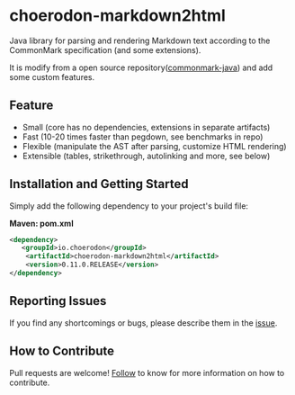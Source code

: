 # choerodon-markdown2html
Java library for parsing and rendering Markdown text according to the CommonMark specification (and some extensions).


It is modify from a open source repository([commonmark-java](https://github.com/atlassian/commonmark-java.git)) and add some custom features.

## Feature
- Small (core has no dependencies, extensions in separate artifacts)
- Fast (10-20 times faster than pegdown, see benchmarks in repo)
- Flexible (manipulate the AST after parsing, customize HTML rendering)
- Extensible (tables, strikethrough, autolinking and more, see below)

## Installation and Getting Started

Simply add the following dependency to your project's build file:


**Maven: pom.xml**
```xml
<dependency>
   <groupId>io.choerodon</groupId>
   	<artifactId>choerodon-markdown2html</artifactId>
   	<version>0.11.0.RELEASE</version>
</dependency>
```

## Reporting Issues
If you find any shortcomings or bugs, please describe them in the  [issue](https://github.com/choerodon/choerodon/issues/new?template=issue_template.md).

## How to Contribute
Pull requests are welcome! [Follow](https://github.com/choerodon/choerodon/blob/master/CONTRIBUTING.md) to know for more information on how to contribute.
